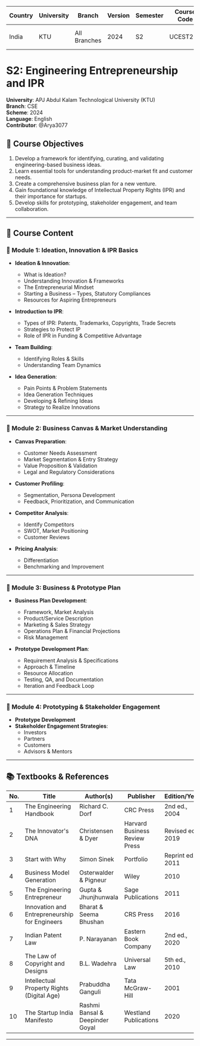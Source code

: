 | Country | University | Branch     | Version | Semester | Course Code | Course Title                         | Language | Contributor |
|---------|------------|------------|---------|----------|-------------|--------------------------------------|----------|-------------|
| India   | KTU        | All Branches | 2024 | S2       | UCEST206    | Engineering Entrepreneurship and IPR | English  | @Arya3077   |

 # S2: Engineering Entrepreneurship and IPR  
**University**: APJ Abdul Kalam Technological University (KTU)  
**Branch**: CSE  
**Scheme**: 2024  
**Language**: English  
**Contributor**: @Arya3077  



## 🎯 Course Objectives

1. Develop a framework for identifying, curating, and validating engineering-based business ideas.  
2. Learn essential tools for understanding product-market fit and customer needs.  
3. Create a comprehensive business plan for a new venture.  
4. Gain foundational knowledge of Intellectual Property Rights (IPR) and their importance for startups.  
5. Develop skills for prototyping, stakeholder engagement, and team collaboration.  

---

## 📘 Course Content

### 🔹 Module 1: Ideation, Innovation & IPR Basics

- **Ideation & Innovation**:  
  - What is Ideation?  
  - Understanding Innovation & Frameworks  
  - The Entrepreneurial Mindset  
  - Starting a Business – Types, Statutory Compliances  
  - Resources for Aspiring Entrepreneurs  

- **Introduction to IPR**:  
  - Types of IPR: Patents, Trademarks, Copyrights, Trade Secrets  
  - Strategies to Protect IP  
  - Role of IPR in Funding & Competitive Advantage  

- **Team Building**:  
  - Identifying Roles & Skills  
  - Understanding Team Dynamics  

- **Idea Generation**:  
  - Pain Points & Problem Statements  
  - Idea Generation Techniques  
  - Developing & Refining Ideas  
  - Strategy to Realize Innovations  

---

### 🔹 Module 2: Business Canvas & Market Understanding

- **Canvas Preparation**:  
  - Customer Needs Assessment  
  - Market Segmentation & Entry Strategy  
  - Value Proposition & Validation  
  - Legal and Regulatory Considerations  

- **Customer Profiling**:  
  - Segmentation, Persona Development  
  - Feedback, Prioritization, and Communication  

- **Competitor Analysis**:  
  - Identify Competitors  
  - SWOT, Market Positioning  
  - Customer Reviews  

- **Pricing Analysis**:  
  - Differentiation  
  - Benchmarking and Improvement  

---

### 🔹 Module 3: Business & Prototype Plan

- **Business Plan Development**:  
  - Framework, Market Analysis  
  - Product/Service Description  
  - Marketing & Sales Strategy  
  - Operations Plan & Financial Projections  
  - Risk Management  

- **Prototype Development Plan**:  
  - Requirement Analysis & Specifications  
  - Approach & Timeline  
  - Resource Allocation  
  - Testing, QA, and Documentation  
  - Iteration and Feedback Loop  

---

### 🔹 Module 4: Prototyping & Stakeholder Engagement

- **Prototype Development**  
- **Stakeholder Engagement Strategies**:  
  - Investors  
  - Partners  
  - Customers  
  - Advisors & Mentors  

---

## 📚 Textbooks & References

| No. | Title | Author(s) | Publisher | Edition/Year |
|-----|-------|-----------|-----------|--------------|
| 1 | The Engineering Handbook | Richard C. Dorf | CRC Press | 2nd ed., 2004 |
| 2 | The Innovator's DNA | Christensen & Dyer | Harvard Business Review Press | Revised ed., 2019 |
| 3 | Start with Why | Simon Sinek | Portfolio | Reprint ed., 2011 |
| 4 | Business Model Generation | Osterwalder & Pigneur | Wiley | 2010 |
| 5 | The Engineering Entrepreneur | Gupta & Jhunjhunwala | Sage Publications | 2011 |
| 6 | Innovation and Entrepreneurship for Engineers | Bharat & Seema Bhushan | CRS Press | 2016 |
| 7 | Indian Patent Law | P. Narayanan | Eastern Book Company | 2nd ed., 2020 |
| 8 | The Law of Copyright and Designs | B.L. Wadehra | Universal Law | 5th ed., 2010 |
| 9 | Intellectual Property Rights (Digital Age) | Prabuddha Ganguli | Tata McGraw-Hill | 2001 |
|10 | The Startup India Manifesto | Rashmi Bansal & Deepinder Goyal | Westland Publications | 2020 |

---
